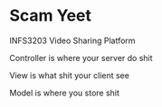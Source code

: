 # Scam Yeet

INFS3203 Video Sharing Platform

Controller is where your server do shit

View is what shit your client see

Model is where you store shit
